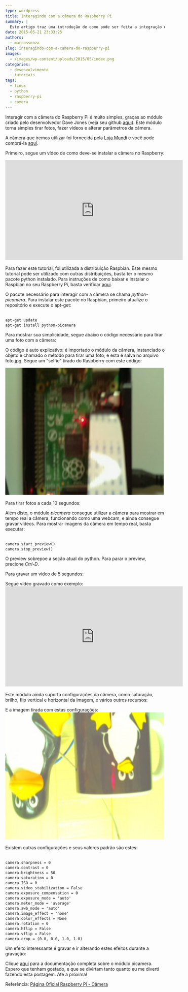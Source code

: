 ```yaml
---
type: wordpress
title: Interagindo com a câmera do Raspberry Pi
summary: |
  Este artigo traz uma introdução de como pode ser feita a integração do Raspberry Pi com seu módulo de câmera chamado picamera.
date: 2015-05-21 23:33:25
authors:
  - marcossouza
slug: interagindo-com-a-camera-do-raspberry-pi
images:
  - /images/wp-content/uploads/2015/05/index.png
categories:
  - desenvolvimento
  - tutoriais
tags:
  - linux
  - python
  - raspberry-pi
  - camera
---
```


Interagir com a câmera do Raspberry Pi é muito simples, graças ao módulo criado pelo desenvolvedor Dave Jones (veja seu github <a href="https://github.com/waveform80" target="_blank">aqui</a>). Este módulo torna simples tirar fotos, fazer vídeos e alterar parâmetros da câmera.

A câmera que iremos utilizar foi fornecida pela <a href="http://www.lojamundi.com.br/embarcados-raspberry-cubieboard-beagleboneblack.html?utm_source=Blog&amp;utm_medium=Banner&amp;utm_campaign=ButecoOpenSource" target="_blank">Loja Mundi</a> e você pode comprá-la <a href="http://www.lojamundi.com.br/camera-raspberry-pi-5mp.html?utm_source=Blog&amp;utm_medium=Banner&amp;utm_campaign=ButecoOpenSource" target="_blank">aqui</a>.

Primeiro, segue um vídeo de como deve-se instalar a câmera no Raspberry:

<iframe width="560" height="315" src="https://www.youtube.com/watch?v=GImeVqHQzsE" frameborder="0" allowfullscreen></iframe>

Para fazer este tutorial, foi utilizada a distribuição Raspbian. Este mesmo tutorial pode ser utilizado com outras distribuições, basta ter o mesmo pacote python instalado. Para instruções de como baixar e instalar o Raspbian no seu Raspberry Pi, basta verificar <a href="https://www.raspberrypi.org/downloads/" target="_blank">aqui</a>.

O pacote necessário para interagir com a câmera se chama <em>python-picamera</em>. Para instalar este pacote no Raspbian, primeiro atualize o repositório e execute o apt-get:

<pre><code class="bash">
apt-get update
apt-get install python-picamera
</code></pre>

Para mostrar sua simplicidade, segue abaixo o código necessário para tirar uma foto com a câmera:
<script src="//gistfy-app.herokuapp.com/github/ButecoOpenSource/exemplos/exemplos_python/rasp_camera/camera1.py" type="text/javascript"></script>O código é auto explicativo: é importado o módulo da câmera, instanciado o objeto e chamado o método para tirar uma foto, e esta é salva no arquivo foto.jpg. Segue um "selfie" tirado do Raspberry com este código:
<a href="/images/wp-content/uploads/2015/05/foto.jpg"><img class="alignnone size-medium wp-image-2292" src="/images/wp-content/uploads/2015/05/foto-300x200.jpg" alt="foto" width="500" height="400" /></a>

Para tirar fotos a cada 10 segundos:
<script src="//gistfy-app.herokuapp.com/github/ButecoOpenSource/exemplos/exemplos_python/rasp_camera/camera2.py" type="text/javascript"></script>

Além disto, o módulo <em>picamera</em> consegue utilizar a câmera para mostrar em tempo real a câmera, funcionando como uma webcam, e ainda consegue gravar vídeos. Para mostrar imagens da câmera em tempo real, basta executar:

<pre><code class="bash">
camera.start_preview()
camera.stop_preview()
</code></pre>

O preview sobrepoe a seção atual do python. Para parar o preview, precione <em>Ctrl-D</em>.

Para gravar um vídeo de 5 segundos:
<script src="//gistfy-app.herokuapp.com/github/ButecoOpenSource/exemplos/exemplos_python/rasp_camera/camera3.py" type="text/javascript"></script>Segue vídeo gravado como exemplo:

<iframe width="560" height="315" src="https://youtu.be/MyZ_BHd0fZA" frameborder="0" allowfullscreen></iframe>

Este módulo ainda suporta configurações da câmera, como saturação, brilho, flip vertical e horizontal da imagem, e vários outros recursos:<script src="//gistfy-app.herokuapp.com/github/ButecoOpenSource/exemplos/exemplos_python/rasp_camera/camera4.py" type="text/javascript"></script>

E a imagem tirada com estas configurações:
<a href="/images/wp-content/uploads/2015/05/foto_config.jpg"><img class="alignnone size-medium wp-image-2300" src="/images/wp-content/uploads/2015/05/foto_config-300x200.jpg" alt="foto_config" width="500" height="400" /></a>

Existem outras configurações e seus valores padrão são estes:

<pre><code class="bash">
camera.sharpness = 0
camera.contrast = 0
camera.brightness = 50
camera.saturation = 0
camera.ISO = 0
camera.video_stabilization = False
camera.exposure_compensation = 0
camera.exposure_mode = 'auto'
camera.meter_mode = 'average'
camera.awb_mode = 'auto'
camera.image_effect = 'none'
camera.color_effects = None
camera.rotation = 0
camera.hflip = False
camera.vflip = False
camera.crop = (0.0, 0.0, 1.0, 1.0)
</code></pre>

Um efeito interessante é gravar e ir alterando estes efeitos durante a gravação:
<script src="//gistfy-app.herokuapp.com/github/ButecoOpenSource/exemplos/exemplos_python/rasp_camera/camera5.py" type="text/javascript"></script>

Clique <a href="http://picamera.readthedocs.org/en/release-1.10/" target="_blank">aqui</a> para a documentação completa sobre o módulo picamera. Espero que tenham gostado, e que se divirtam tanto quanto eu me diverti fazendo esta postagem. Até a próxima!

Referência: <a href="https://www.raspberrypi.org/documentation/usage/camera/python/README.md" target="_blank">Página Oficial Raspberry Pi - Câmera</a>
